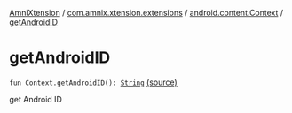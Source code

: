 [AmniXtension](../../index.md) / [com.amnix.xtension.extensions](../index.md) / [android.content.Context](index.md) / [getAndroidID](./get-android-i-d.md)

# getAndroidID

`fun Context.getAndroidID(): `[`String`](https://kotlinlang.org/api/latest/jvm/stdlib/kotlin/-string/index.html) [(source)](https://github.com/AmniX/AmniXTension/tree/master/AmniXtension/src/main/java/com/amnix/xtension/extensions/ContextExtension.kt#L546)

get Android ID


